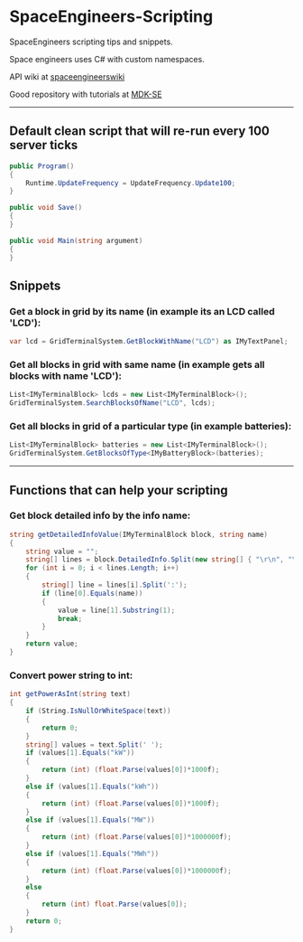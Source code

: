 # SpaceEngineers-Scripting
SpaceEngineers scripting tips and snippets.

Space engineers uses C# with custom namespaces.

API wiki at [spaceengineerswiki](https://www.spaceengineerswiki.com/Scripting_API_Documentation)

Good repository with tutorials at [MDK-SE](https://github.com/malware-dev/MDK-SE/wiki/Quick-Introduction-to-Space-Engineers-Ingame-Scripts)

---

## Default clean script that will re-run every 100 server ticks

```c#
public Program()
{
    Runtime.UpdateFrequency = UpdateFrequency.Update100;
}

public void Save()
{
}

public void Main(string argument)
{
}
```

## Snippets

### Get a block in grid by its name (in example its an LCD called 'LCD'):

```c#
var lcd = GridTerminalSystem.GetBlockWithName("LCD") as IMyTextPanel;
```

### Get all blocks in grid with same name (in example gets all blocks with name 'LCD'):

```c#
List<IMyTerminalBlock> lcds = new List<IMyTerminalBlock>();  
GridTerminalSystem.SearchBlocksOfName("LCD", lcds);
```

### Get all blocks in grid of a particular type (in example batteries):

```c#
List<IMyTerminalBlock> batteries = new List<IMyTerminalBlock>();  
GridTerminalSystem.GetBlocksOfType<IMyBatteryBlock>(batteries);
```

---

## Functions that can help your scripting

### Get block detailed info by the info name:

```c#
string getDetailedInfoValue(IMyTerminalBlock block, string name)    
{   
    string value = "";   
    string[] lines = block.DetailedInfo.Split(new string[] { "\r\n", "\n", "\r" }, StringSplitOptions.None);   
    for (int i = 0; i < lines.Length; i++)    
    {   
        string[] line = lines[i].Split(':');   
        if (line[0].Equals(name))    
        {   
            value = line[1].Substring(1);   
            break;   
        }   
    }   
    return value;   
}  
```

### Convert power string to int:

```c#
int getPowerAsInt(string text)    
{   
    if (String.IsNullOrWhiteSpace(text))    
    {   
        return 0;   
    }   
    string[] values = text.Split(' ');   
    if (values[1].Equals("kW"))    
    {   
        return (int) (float.Parse(values[0])*1000f);   
    }   
    else if (values[1].Equals("kWh"))    
    {    
        return (int) (float.Parse(values[0])*1000f);    
    }   
    else if (values[1].Equals("MW"))    
    {   
        return (int) (float.Parse(values[0])*1000000f);   
    }   
    else if (values[1].Equals("MWh"))    
    {    
        return (int) (float.Parse(values[0])*1000000f);    
    }   
    else    
    {   
        return (int) float.Parse(values[0]);   
    }   
    return 0;   
}
```

